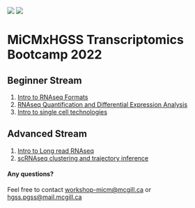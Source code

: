 ![](https://www.mcgill.ca/micm/files/micm/moriarty_branding_img.png) ![](https://hgssconference2017.files.wordpress.com/2017/02/hgsslogo-transparent.png?w=778)

# MiCMxHGSS Transcriptomics Bootcamp 2022

## Beginner Stream
1. [Intro to RNAseq Formats](https://github.com/McGill-MiCM/MiCM_BootcampF22_IntroRNAseqFormats)
2. [RNAseq Quantification and Differential Expression Analysis](https://github.com/McGill-MiCM/MiCM_BootcampF22_RNAseqQuantification)
3. [Intro to single cell technologies](https://github.com/McGill-MiCM/MiCM_BootcampF22_Intro_Singlecell)

## Advanced Stream
1. [Intro to Long read RNAseq](https://github.com/McGill-MiCM/MiCM_BootcampF22_LongRead_RNAseq)
2. [scRNAseq clustering and trajectory inference](https://github.com/McGill-MiCM/MiCM_BootcampF22_singleCell_Clustering_trajectoryInference)




















#### Any questions?
Feel free to contact workshop-micm@mcgill.ca or hgss.pgss@mail.mcgill.ca 
